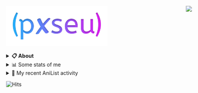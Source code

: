 <a href="https://discord.com/users/338718840873811979"><img align="right" src="https://lanyard-profile-readme.vercel.app/api/338718840873811979?bg=00000000" /></a>

<a href="https://pxseu.com/"><img src="./assets/logo.png" height="110" /></a>
<details>
  <summary><b>📋 About</b></summary>

  I make stuff. \
  Mostly with TypeScript. \
  You can probably find more on my website.

  [🌐 website](https://www.pxseu.com 'MY WEBSITEEEEEEEEEEEEEEEEE') \
  [📧 email](mailto:me@pxseu.com 'MY EMAILLLLLLLLLL')
</details>

<details>
  <summary>📊 Some stats of me</summary>
  
![My github stats!](https://github-readme-stats.vercel.app/api?username=pxseu&show_icons=true&custom_title=My%20Github%20Stats:&line_height=33&include_all_commits=true&bg_color=00000000&title_color=00CCAA&text_color=dddddd&hide_border=true&hide_title=true#gh-dark-mode-only) \
![My top langauges](https://github-readme-stats.vercel.app/api/top-langs?username=pxseu&show_icons=true&layout=compact&card_width=645&bg_color=00000000&title_color=00CCAA&text_color=dddddd&hide_border=true&hide_title=true#gh-dark-mode-only)
</details>

<details>
  <summary>🌸 My recent AniList activity</summary>
  
<!-- ANILIST_ACTIVITY:start -->

-   📺 Watched episode 1 of [Monster](https://anilist.co/anime/19) (22:38, 08 March 2022)
-   📖 Read chapter 245 of [Tokyo Revengers](https://anilist.co/manga/102988) (21:59, 08 March 2022)
-   📖 Read chapter 2 - 5 of [Kimi ga Shinu made Ato 100-nichi](https://anilist.co/manga/105111) (13:29, 08 March 2022)
-   📖 Read chapter 38 - 42 of [My Dress-Up Darling](https://anilist.co/manga/101583) (12:21, 07 March 2022)
-   📖 Read chapter 2 - 3 of [Real mo Tama ni wa Uso wo Tsuku](https://anilist.co/manga/113076) (09:39, 07 March 2022)

<!-- ANILIST_ACTIVITY:end -->
</details>



![Hits](https://hits.link/hits?url=https://github.com/pxseu&label=views&bgRight=ff69b4)


